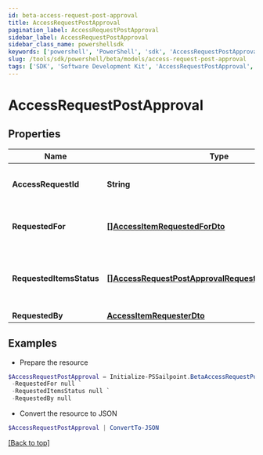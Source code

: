 ```yaml
---
id: beta-access-request-post-approval
title: AccessRequestPostApproval
pagination_label: AccessRequestPostApproval
sidebar_label: AccessRequestPostApproval
sidebar_class_name: powershellsdk
keywords: ['powershell', 'PowerShell', 'sdk', 'AccessRequestPostApproval', 'BetaAccessRequestPostApproval'] 
slug: /tools/sdk/powershell/beta/models/access-request-post-approval
tags: ['SDK', 'Software Development Kit', 'AccessRequestPostApproval', 'BetaAccessRequestPostApproval']
---
```



# AccessRequestPostApproval

## Properties

Name | Type | Description | Notes
------------ | ------------- | ------------- | -------------
**AccessRequestId** | **String** | The unique ID of the access request. | [required]
**RequestedFor** | [**[]AccessItemRequestedForDto**](access-item-requested-for-dto) | Identities access was requested for. | [required]
**RequestedItemsStatus** | [**[]AccessRequestPostApprovalRequestedItemsStatusInner**](access-request-post-approval-requested-items-status-inner) | Details on the outcome of each access item. | [required]
**RequestedBy** | [**AccessItemRequesterDto**](access-item-requester-dto) |  | [required]

## Examples

- Prepare the resource
```powershell
$AccessRequestPostApproval = Initialize-PSSailpoint.BetaAccessRequestPostApproval  -AccessRequestId 2c91808b6ef1d43e016efba0ce470904 `
 -RequestedFor null `
 -RequestedItemsStatus null `
 -RequestedBy null
```

- Convert the resource to JSON
```powershell
$AccessRequestPostApproval | ConvertTo-JSON
```


[[Back to top]](#) 

